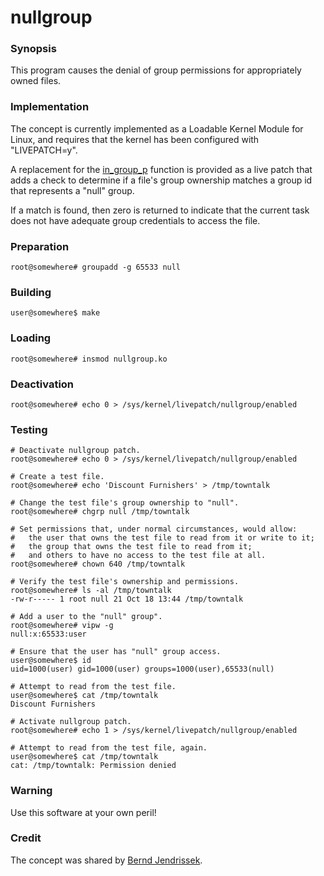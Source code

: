 # nullgroup

### Synopsis 
This program causes the denial of group permissions for appropriately owned
files.

### Implementation
The concept is currently implemented as a Loadable Kernel Module for Linux, and
requires that the kernel has been configured with "LIVEPATCH=y".

A replacement for the [in_group_p] function is provided as a live patch that
adds a check to determine if a file's group ownership matches a group id that
represents a "null" group.

If a match is found, then zero is returned to indicate that the current task
does not have adequate group credentials to access the file.

### Preparation
```
root@somewhere# groupadd -g 65533 null
```

### Building
```
user@somewhere$ make
```

### Loading
```
root@somewhere# insmod nullgroup.ko
```

### Deactivation
```
root@somewhere# echo 0 > /sys/kernel/livepatch/nullgroup/enabled
```

### Testing
```
# Deactivate nullgroup patch.
root@somewhere# echo 0 > /sys/kernel/livepatch/nullgroup/enabled

# Create a test file.
root@somewhere# echo 'Discount Furnishers' > /tmp/towntalk

# Change the test file's group ownership to "null".
root@somewhere# chgrp null /tmp/towntalk

# Set permissions that, under normal circumstances, would allow:
#   the user that owns the test file to read from it or write to it;
#   the group that owns the test file to read from it;
#   and others to have no access to the test file at all.
root@somewhere# chown 640 /tmp/towntalk

# Verify the test file's ownership and permissions.
root@somewhere# ls -al /tmp/towntalk
-rw-r----- 1 root null 21 Oct 18 13:44 /tmp/towntalk

# Add a user to the "null" group".
root@somewhere# vipw -g
null:x:65533:user

# Ensure that the user has "null" group access.
user@somewhere$ id
uid=1000(user) gid=1000(user) groups=1000(user),65533(null)

# Attempt to read from the test file.
user@somewhere$ cat /tmp/towntalk
Discount Furnishers

# Activate nullgroup patch.
root@somewhere# echo 1 > /sys/kernel/livepatch/nullgroup/enabled

# Attempt to read from the test file, again.
user@somewhere$ cat /tmp/towntalk
cat: /tmp/towntalk: Permission denied
```

### Warning
Use this software at your own peril!

### Credit 
The concept was shared by [Bernd Jendrissek].

[in_group_p]: https://github.com/torvalds/linux/blob/v4.2/kernel/groups.c#L255
[Bernd Jendrissek]: http://www.bpj-code.co.za/
